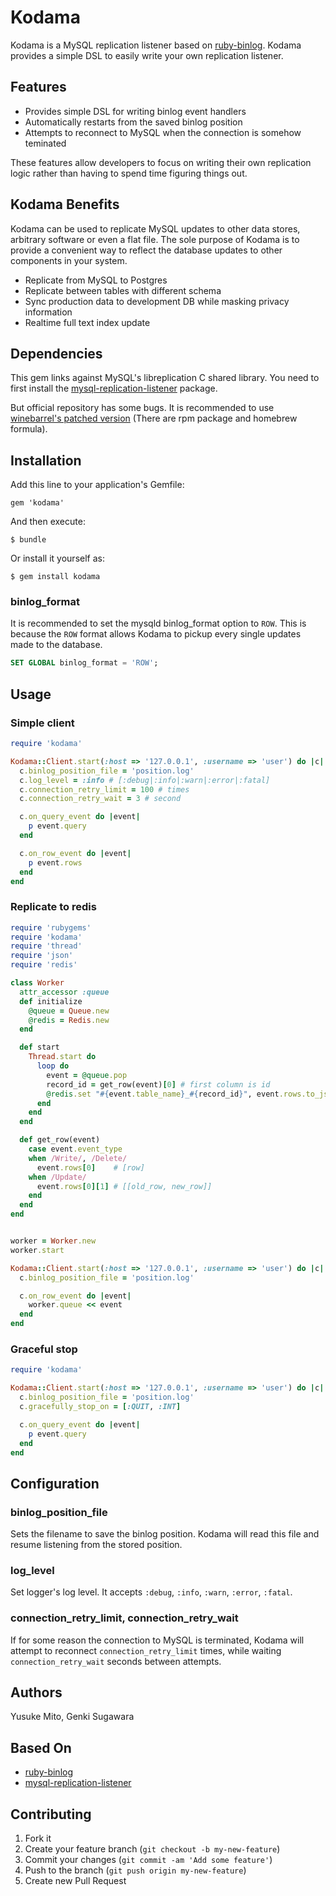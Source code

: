 # Kodama

Kodama is a MySQL replication listener based on [ruby-binlog](https://bitbucket.org/winebarrel/ruby-binlog/overview).
Kodama provides a simple DSL to easily write your own replication listener.

## Features

- Provides simple DSL for writing binlog event handlers
- Automatically restarts from the saved binlog position
- Attempts to reconnect to MySQL when the connection is somehow teminated

These features allow developers to focus on writing their own replication logic rather than having to spend time figuring things out.

## Kodama Benefits

Kodama can be used to replicate MySQL updates to other data stores, arbitrary software or even a flat file. The sole purpose of Kodama is to provide a convenient way to reflect the database updates to other components in your system.

- Replicate from MySQL to Postgres
- Replicate between tables with different schema
- Sync production data to development DB while masking privacy information
- Realtime full text index update

## Dependencies

This gem links against MySQL's libreplication C shared library. You need to first install the [mysql-replication-listener](https://launchpad.net/mysql-replication-listener) package.

But official repository has some bugs. It is recommended to use [winebarrel's patched version](https://bitbucket.org/winebarrel/ruby-binlog/downloads) (There are rpm package and homebrew formula).

## Installation

Add this line to your application's Gemfile:

    gem 'kodama'

And then execute:

    $ bundle

Or install it yourself as:

    $ gem install kodama

### binlog_format

It is recommended to set the mysqld binlog_format option to ``ROW``. This is because the ``ROW`` format allows Kodama to pickup every single updates made to the database.

```sql
SET GLOBAL binlog_format = 'ROW';
```

## Usage

### Simple client

```ruby
require 'kodama'

Kodama::Client.start(:host => '127.0.0.1', :username => 'user') do |c|
  c.binlog_position_file = 'position.log'
  c.log_level = :info # [:debug|:info|:warn|:error|:fatal]
  c.connection_retry_limit = 100 # times
  c.connection_retry_wait = 3 # second

  c.on_query_event do |event|
    p event.query
  end

  c.on_row_event do |event|
    p event.rows
  end
end
```

### Replicate to redis

```ruby
require 'rubygems'
require 'kodama'
require 'thread'
require 'json'
require 'redis'

class Worker
  attr_accessor :queue
  def initialize
    @queue = Queue.new
    @redis = Redis.new
  end

  def start
    Thread.start do
      loop do
        event = @queue.pop
        record_id = get_row(event)[0] # first column is id
        @redis.set "#{event.table_name}_#{record_id}", event.rows.to_json
      end
    end
  end

  def get_row(event)
    case event.event_type
    when /Write/, /Delete/
      event.rows[0]    # [row]
    when /Update/
      event.rows[0][1] # [[old_row, new_row]]
    end
  end
end


worker = Worker.new
worker.start

Kodama::Client.start(:host => '127.0.0.1', :username => 'user') do |c|
  c.binlog_position_file = 'position.log'

  c.on_row_event do |event|
    worker.queue << event
  end
end
```

### Graceful stop

```ruby
require 'kodama'

Kodama::Client.start(:host => '127.0.0.1', :username => 'user') do |c|
  c.binlog_position_file = 'position.log'
  c.gracefully_stop_on = [:QUIT, :INT]

  c.on_query_event do |event|
    p event.query
  end
end
```

## Configuration

### binlog_position_file

Sets the filename to save the binlog position.
Kodama will read this file and resume listening from the stored position.

### log_level

Set logger's log level.
It accepts ``:debug``, ``:info``, ``:warn``, ``:error``, ``:fatal``.

### connection_retry_limit, connection_retry_wait

If for some reason the connection to MySQL is terminated, Kodama will attempt to reconnect ``connection_retry_limit`` times, while waiting ``connection_retry_wait`` seconds between attempts.

## Authors

Yusuke Mito, Genki Sugawara

## Based On

- [ruby-binlog](https://bitbucket.org/winebarrel/ruby-binlog)
- [mysql-replication-listener](https://launchpad.net/mysql-replication-listener)

## Contributing

1. Fork it
2. Create your feature branch (`git checkout -b my-new-feature`)
3. Commit your changes (`git commit -am 'Add some feature'`)
4. Push to the branch (`git push origin my-new-feature`)
5. Create new Pull Request
